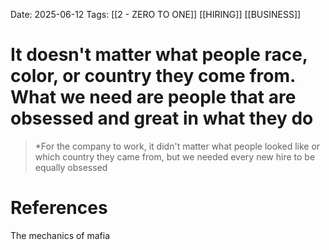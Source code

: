 Date: 2025-06-12
Tags: [[2 - ZERO TO ONE]] [[HIRING]] [[BUSINESS]] 

# It doesn't matter what people race, color, or country they come from. What we need are people that are obsessed and great in what they do

>*For the company to work, it didn't matter what people looked like or which country they came from, but we needed
>every new hire to be equally obsessed 
# References 
The mechanics of mafia 